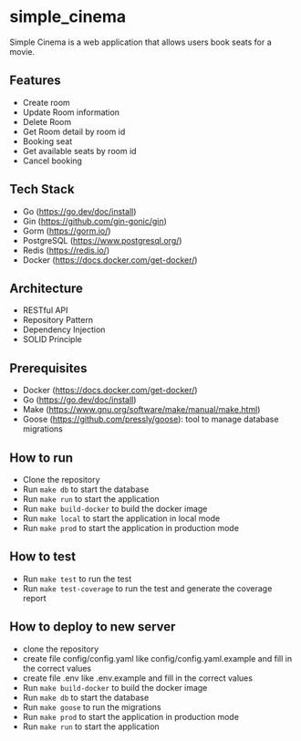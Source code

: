 # simple_cinema

Simple Cinema is a web application that allows users book seats for a movie.

## Features
- Create room
- Update Room information
- Delete Room
- Get Room detail by room id
- Booking seat
- Get available seats by room id
- Cancel booking

## Tech Stack
- Go (https://go.dev/doc/install)
- Gin (https://github.com/gin-gonic/gin)
- Gorm (https://gorm.io/)
- PostgreSQL (https://www.postgresql.org/)
- Redis (https://redis.io/)
- Docker (https://docs.docker.com/get-docker/)

## Architecture
- RESTful API
- Repository Pattern
- Dependency Injection
- SOLID Principle

## Prerequisites
- Docker (https://docs.docker.com/get-docker/)
- Go (https://go.dev/doc/install)
- Make (https://www.gnu.org/software/make/manual/make.html)
- Goose (https://github.com/pressly/goose): tool to manage database migrations

## How to run
- Clone the repository
- Run `make db` to start the database
- Run `make run` to start the application
- Run `make build-docker` to build the docker image
- Run `make local` to start the application in local mode
- Run `make prod` to start the application in production mode

## How to test
- Run `make test` to run the test
- Run `make test-coverage` to run the test and generate the coverage report

## How to deploy to new server
- clone the repository
- create file config/config.yaml like config/config.yaml.example and fill in the correct values
- create file .env like .env.example and fill in the correct values
- Run `make build-docker` to build the docker image
- Run `make db` to start the database
- Run `make goose` to run the migrations
- Run `make prod` to start the application in production mode
- Run `make run` to start the application
